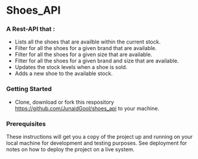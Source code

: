 # Shoes_API
### A Rest-API that :
* Lists all the shoes that are availble within the current stock.
* Filter for all the shoes for a given brand that are available.
* Filter for all the shoes for a given size that are available.
* Filter for all the shoes for a given brand and size that are available.
* Updates the stock levels when a shoe is sold.
* Adds a new shoe to the available stock.

### Getting Started
* Clone, download or fork this respository https://github.com/JunaidGool/shoes_api to your machine.

### Prerequisites



These instructions will get you a copy of the project up and running on your local machine for development and testing purposes. See deployment for notes on how to deploy the project on a live system.
